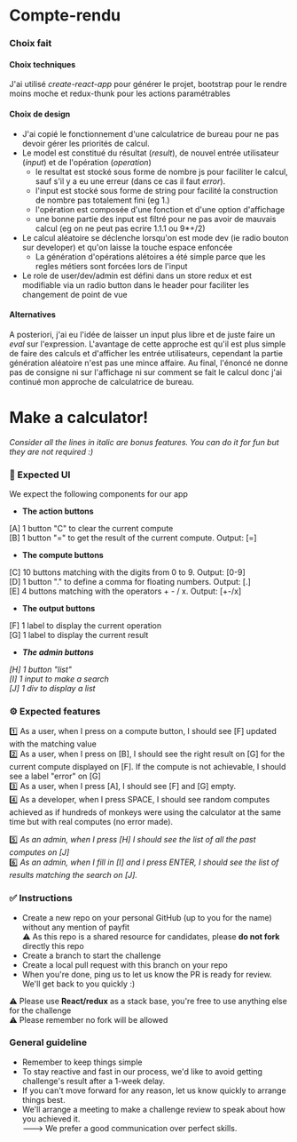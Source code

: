 # Compte-rendu

### Choix fait

#### Choix techniques

J'ai utilisé *create-react-app* pour générer le projet, bootstrap pour le rendre moins moche et redux-thunk pour les actions paramétrables

#### Choix de design

- J'ai copié le fonctionnement d'une calculatrice de bureau pour ne pas devoir gérer les priorités de calcul.
- Le model est constitué du résultat (*result*), de nouvel entrée utilisateur (*input*) et de l'opération (*operation*)
  - le resultat est stocké sous forme de nombre js pour faciliter le calcul, sauf s'il y a eu une erreur (dans ce cas il faut *error*).
  - l'input est stocké sous forme de string pour facilité la construction de nombre pas totalement fini (eg 1.)
  - l'opération est composée d'une fonction et d'une option d'affichage
  - une bonne partie des input est filtré pour ne pas avoir de mauvais calcul (eg on ne peut pas ecrire 1.1.1 ou 9*+/2)
- Le calcul aléatoire se déclenche lorsqu'on est mode dev (ie radio bouton sur developer) et qu'on laisse la touche espace enfoncée
  - La génération d'opérations alétoires a été simple parce que les regles métiers sont forcées lors de l'input
- Le role de user/dev/admin est défini dans un store redux et est modifiable via un radio button dans le header pour faciliter les changement de point de vue
  
  
#### Alternatives

A posteriori, j'ai eu l'idée de laisser un input plus libre et de juste faire un *eval* sur l'expression.
L'avantage de cette approche est qu'il est plus simple de faire des calculs et d'afficher les entrée utilisateurs, cependant la partie génération aléatoire n'est pas une mince affaire. 
Au final, l'énoncé ne donne pas de consigne ni sur l'affichage ni sur comment se fait le calcul donc j'ai continué mon approche de calculatrice de bureau.



# Make a calculator!
*Consider all the lines in italic are bonus features. You can do it for fun but they are not required :)*

### :art: Expected UI
We expect the following components for our app

- **The action buttons**  

[A] 1 button "C" to clear the current compute  
[B] 1 button "=" to get the result of the current compute. Output: [=]

- **The compute buttons**  

[C] 10 buttons matching with the digits from 0 to 9. Output: [0-9]  
[D] 1 button "." to define a comma for floating numbers. Output: [.]  
[E] 4 buttons matching with the operators + - / x. Output: [+-/x]

- **The output buttons**  

[F] 1 label to display the current operation  
[G] 1 label to display the current result

- ***The admin buttons***  

*[H] 1 button "list"*  
*[I] 1 input to make a search*  
*[J] 1 div to display a list*

### :gear: Expected features

:one: As a user, when I press on a compute button, I should see [F] updated with the matching value  
:two: As a user, when I press on [B], I should see the right result on [G] for the current compute displayed on [F]. If the compute is not achievable, I should see a label "error" on [G]  
:three: As a user, when I press [A], I should see [F] and [G] empty.  
:four: As a developer, when I press SPACE, I should see random computes achieved as if hundreds of monkeys were using the calculator at the same time but with real computes (no error made).

:five: *As an admin, when I press [H] I should see the list of all the past computes on [J]*  
:six: *As an admin, when I fill in [I] and I press ENTER, I should see the list of results matching the search on [J].*

### :white_check_mark: Instructions

- Create a new repo on your personal GitHub (up to you for the name) without any mention of payfit  
:warning: As this repo is a shared resource for candidates, please **do not fork** directly this repo  
- Create a branch to start the challenge  
- Create a local pull request with this branch on your repo  
- When you're done, ping us to let us know the PR is ready for review. We'll get back to you quickly :)  

:warning: Please use **React/redux** as a stack base, you're free to use anything else for the challenge  
:warning: Please remember no fork will be allowed

### General guideline  
- Remember to keep things simple
- To stay reactive and fast in our process, we'd like to avoid getting challenge's result after a 1-week delay. 
- If you can't move forward for any reason, let us know quickly to arrange things best.
- We'll arrange a meeting to make a challenge review to speak about how you achieved it.  
---> We prefer a good communication over perfect skills.
